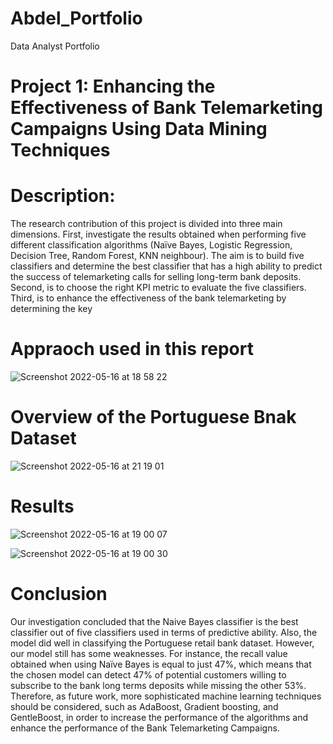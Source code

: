 # Abdel_Portfolio
Data Analyst Portfolio 

# Project 1: Enhancing the Effectiveness of Bank Telemarketing Campaigns Using Data Mining Techniques

# Description: 
The research contribution of this project is divided into three main dimensions. First,
investigate the results obtained when performing five different classification algorithms
(Naïve Bayes, Logistic Regression, Decision Tree, Random Forest, KNN neighbour). The aim is
to build five classifiers and determine the best classifier that has a high ability to predict the
success of telemarketing calls for selling long-term bank deposits. Second, is to choose the
right KPI metric to evaluate the five classifiers. Third, is to enhance the effectiveness of the
bank telemarketing by determining the key

# Appraoch used in this report 

![Screenshot 2022-05-16 at 18 58 22](https://user-images.githubusercontent.com/77781190/168675200-7bc9ccaf-fcca-4ac0-95cd-66b7d66cf483.png)

# Overview of the Portuguese Bnak Dataset 

![Screenshot 2022-05-16 at 21 19 01](https://user-images.githubusercontent.com/77781190/168675683-2ee0186e-490f-4656-9838-4eb374b0b714.png)

# Results 

![Screenshot 2022-05-16 at 19 00 07](https://user-images.githubusercontent.com/77781190/168675207-ea0eb06b-6ff9-47bf-b318-775e73ae6dfa.png)

![Screenshot 2022-05-16 at 19 00 30](https://user-images.githubusercontent.com/77781190/168675210-a0177188-5133-4c02-bd81-40c6ce60fc12.png)

# Conclusion

Our investigation concluded that the Naive Bayes classifier is the best classifier out of five classifiers used in terms of predictive ability. Also, the model did well in classifying the Portuguese retail bank dataset. However, our model still has some weaknesses. For instance, the recall value obtained when using Naïve Bayes is equal to just 47%, which means that the chosen model can detect 47% of potential customers willing to subscribe to the bank long terms deposits while missing the other 53%. Therefore, as future work, more sophisticated machine learning techniques should be considered, such as AdaBoost, Gradient boosting, and GentleBoost, in order to increase the performance of the algorithms and enhance the performance of the Bank Telemarketing
Campaigns.
